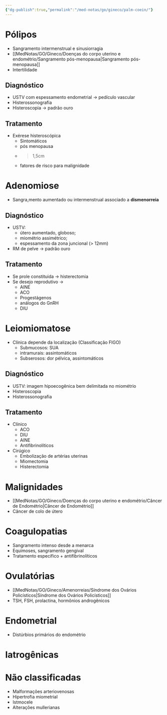 ```yaml
---
{"dg-publish":true,"permalink":"/med-notas/go/gineco/palm-coein/"}
---
```


# Pólipos
- Sangramento intermenstrual e sinusiorragia
- [[MedNotas/GO/Gineco/Doenças do corpo uterino e endométrio/Sangramento pós-menopausa\|Sangramento pós-menopausa]]
- Intertilidade
## Diagnóstico
- USTV com espessamento endometrial -> pedículo vascular
- Histerossonografia
- Histeroscopia -> padrão ouro

## Tratamento
- Exérese histeroscópica
	- Sintomáticos
	- pós menopausa
	- > 1,5cm
	- fatores de risco para malignidade

# Adenomiose
- Sangra,mento aumentado ou intermenstrual associado a **dismenorreia**
## Diagnóstico
- USTV: 
	- útero aumentado, globoso; 
	- miométrio assimétrico;
	- espessamento da zona juncional (> 12mm)
- RM de pelve -> padrão ouro

## Tratamento
- Se prole constituida -> histerectomia
- Se desejo reprodutivo -> 
	- AINE
	- ACO
	- Progestágenos
	- análogos do GnRH
	- DIU
# Leiomiomatose
- Clínica depende da localização (Classificação FIGO)
	- Submucosos: SUA
	- intramurais: assintomáticos
	- Subserosos: dor pélvica, assintomáticos
## Diagnóstico
- USTV: imagem hipoecogênica bem delimitada no miométrio
- Histeroscopia
- Histerossonografia
## Tratamento
- Clínico 
	- ACO
	- DIU
	- AINE
	- Antifibrinolíticos
- Cirúgico
	- Embolização de artérias uterinas
	- Miomectomia
	- Histerectomia

# Malignidades
- [[MedNotas/GO/Gineco/Doenças do corpo uterino e endométrio/Câncer de Endométrio\|Câncer de Endométrio]]
- Câncer de colo de útero


# Coagulopatias
 - Sangramento intenso desde a menarca
 - Equimoses, sangramento gengival
 - Tratamento específico + antifibrinolíticos

# Ovulatórias
- [[MedNotas/GO/Gineco/Amenorreias/Síndrome dos Ovários Policísticos\|Síndrome dos Ovários Policísticos]]
- TSH, FSH, prolactina, hormônios androgênicos

# Endometrial
- Distúrbios primários do endométrio

# Iatrogênicas

# Não classificadas
- Malformações arteriovenosas
- Hipertrofia miometrial
- Istmocele
- Alterações mullerianas
